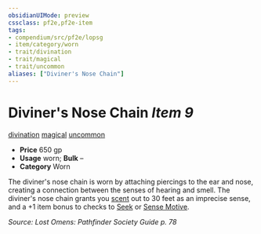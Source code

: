 ```yaml
---
obsidianUIMode: preview
cssclass: pf2e,pf2e-item
tags:
- compendium/src/pf2e/lopsg
- item/category/worn
- trait/divination
- trait/magical
- trait/uncommon
aliases: ["Diviner's Nose Chain"]
---
```

# Diviner's Nose Chain *Item 9*  
[divination](/rules/traits/divination.md)  [magical](/rules/traits/magical.md)  [uncommon](/rules/traits/uncommon.md)  

- **Price** 650 gp
- **Usage** worn; **Bulk** –
- **Category** Worn

The diviner's nose chain is worn by attaching piercings to the ear and nose, creating a connection between the senses of hearing and smell. The diviner's nose chain grants you [scent](/rules/abilities/scent.md) out to 30 feet as an imprecise sense, and a +1 item bonus to checks to [Seek](/rules/actions/seek.md) or [Sense Motive](/rules/actions/sense-motive.md).

*Source: Lost Omens: Pathfinder Society Guide p. 78*